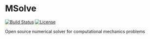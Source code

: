 # MSolve
[![Build Status](https://travis-ci.org/dimtsap/MSolve.svg?branch=develop)](https://travis-ci.org/dimtsap/MSolve)
[![License](https://img.shields.io/badge/License-Apache%202.0-blue.svg)](https://opensource.org/licenses/Apache-2.0)

Open source numerical solver for computational mechanics problems
